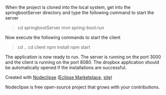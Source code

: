 When the project is cloned into the local system, get into the springbootServer directory and type the following command to start the server
> cd springbootServer
> mvn spring-boot:run



Now execute the following commands to start the client
> cd ..
> cd client
> npm install
> npm start


The application is now ready to run.
The server is running on the port 3000 and the client is running on the port 8080. The dropbox application should be automatically opened if the installations are successful.




Created with [Nodeclipse](https://github.com/Nodeclipse/nodeclipse-1)
 ([Eclipse Marketplace](http://marketplace.eclipse.org/content/nodeclipse), [site](http://www.nodeclipse.org))   

Nodeclipse is free open-source project that grows with your contributions.
